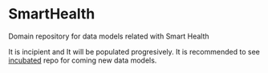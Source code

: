 # SmartHealth
Domain repository for data models related with Smart Health

It is incipient and It will be populated progresively. It is recommended to see [incubated](https://github.com/smart-data-models/incubated/tree/master) repo for coming new data models.
